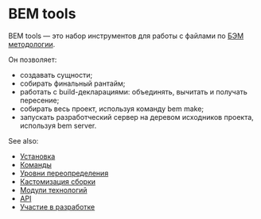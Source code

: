 # BEM tools
BEM tools — это набор инструментов для работы с файлами по [БЭМ методологии](http://ru.bem.info/method/).

Он позволяет:

* создавать сущности;
* собирать финальный рантайм;
* работать с build-декларациями: объединять, вычитать и получать пересение;
* собирать весь проект, используя команду bem make;
* запускать разработческий сервер на деревом исходников проекта, используя bem server.

See also:

* [Установка](http://ru.bem.info/tools/bem/installation/)
* [Команды](http://ru.bem.info/tools/bem/commands/)
* [Уровни переопределения](http://ru.bem.info/tools/bem/levels/)
* [Кастомизация сборки](http://ru.bem.info/tools/bem/customization/)
* [Модули технологий](http://ru.bem.info/tools/bem/tech-modules/)
* [API](http://ru.bem.info/tools/bem/api/)
* [Участие в разработке](http://ru.bem.info/tools/bem/contribute/)
